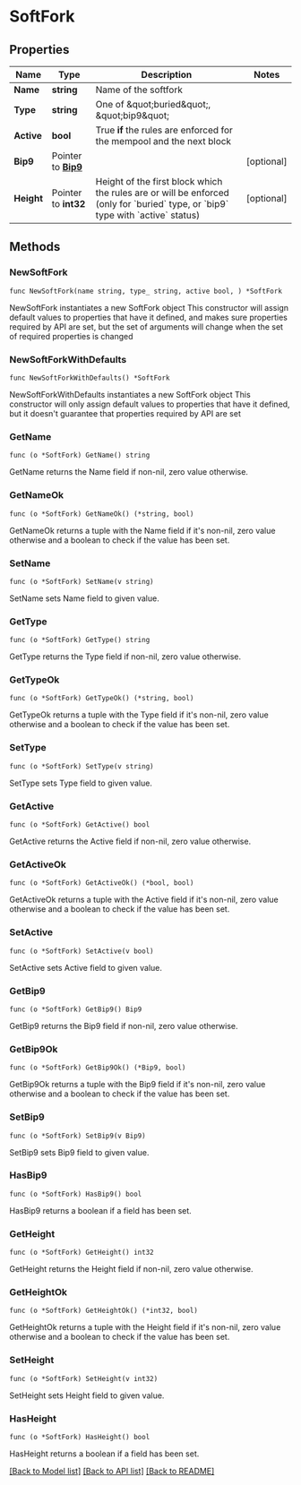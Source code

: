 # SoftFork

## Properties

Name | Type | Description | Notes
------------ | ------------- | ------------- | -------------
**Name** | **string** | Name of the softfork | 
**Type** | **string** | One of \&quot;buried\&quot;, \&quot;bip9\&quot; | 
**Active** | **bool** | True **if** the rules are enforced for the mempool and the next block | 
**Bip9** | Pointer to [**Bip9**](Bip9.md) |  | [optional] 
**Height** | Pointer to **int32** | Height of the first block which the rules are or will be enforced (only for &#x60;buried&#x60; type, or &#x60;bip9&#x60; type with &#x60;active&#x60; status) | [optional] 

## Methods

### NewSoftFork

`func NewSoftFork(name string, type_ string, active bool, ) *SoftFork`

NewSoftFork instantiates a new SoftFork object
This constructor will assign default values to properties that have it defined,
and makes sure properties required by API are set, but the set of arguments
will change when the set of required properties is changed

### NewSoftForkWithDefaults

`func NewSoftForkWithDefaults() *SoftFork`

NewSoftForkWithDefaults instantiates a new SoftFork object
This constructor will only assign default values to properties that have it defined,
but it doesn't guarantee that properties required by API are set

### GetName

`func (o *SoftFork) GetName() string`

GetName returns the Name field if non-nil, zero value otherwise.

### GetNameOk

`func (o *SoftFork) GetNameOk() (*string, bool)`

GetNameOk returns a tuple with the Name field if it's non-nil, zero value otherwise
and a boolean to check if the value has been set.

### SetName

`func (o *SoftFork) SetName(v string)`

SetName sets Name field to given value.


### GetType

`func (o *SoftFork) GetType() string`

GetType returns the Type field if non-nil, zero value otherwise.

### GetTypeOk

`func (o *SoftFork) GetTypeOk() (*string, bool)`

GetTypeOk returns a tuple with the Type field if it's non-nil, zero value otherwise
and a boolean to check if the value has been set.

### SetType

`func (o *SoftFork) SetType(v string)`

SetType sets Type field to given value.


### GetActive

`func (o *SoftFork) GetActive() bool`

GetActive returns the Active field if non-nil, zero value otherwise.

### GetActiveOk

`func (o *SoftFork) GetActiveOk() (*bool, bool)`

GetActiveOk returns a tuple with the Active field if it's non-nil, zero value otherwise
and a boolean to check if the value has been set.

### SetActive

`func (o *SoftFork) SetActive(v bool)`

SetActive sets Active field to given value.


### GetBip9

`func (o *SoftFork) GetBip9() Bip9`

GetBip9 returns the Bip9 field if non-nil, zero value otherwise.

### GetBip9Ok

`func (o *SoftFork) GetBip9Ok() (*Bip9, bool)`

GetBip9Ok returns a tuple with the Bip9 field if it's non-nil, zero value otherwise
and a boolean to check if the value has been set.

### SetBip9

`func (o *SoftFork) SetBip9(v Bip9)`

SetBip9 sets Bip9 field to given value.

### HasBip9

`func (o *SoftFork) HasBip9() bool`

HasBip9 returns a boolean if a field has been set.

### GetHeight

`func (o *SoftFork) GetHeight() int32`

GetHeight returns the Height field if non-nil, zero value otherwise.

### GetHeightOk

`func (o *SoftFork) GetHeightOk() (*int32, bool)`

GetHeightOk returns a tuple with the Height field if it's non-nil, zero value otherwise
and a boolean to check if the value has been set.

### SetHeight

`func (o *SoftFork) SetHeight(v int32)`

SetHeight sets Height field to given value.

### HasHeight

`func (o *SoftFork) HasHeight() bool`

HasHeight returns a boolean if a field has been set.


[[Back to Model list]](../README.md#documentation-for-models) [[Back to API list]](../README.md#documentation-for-api-endpoints) [[Back to README]](../README.md)


